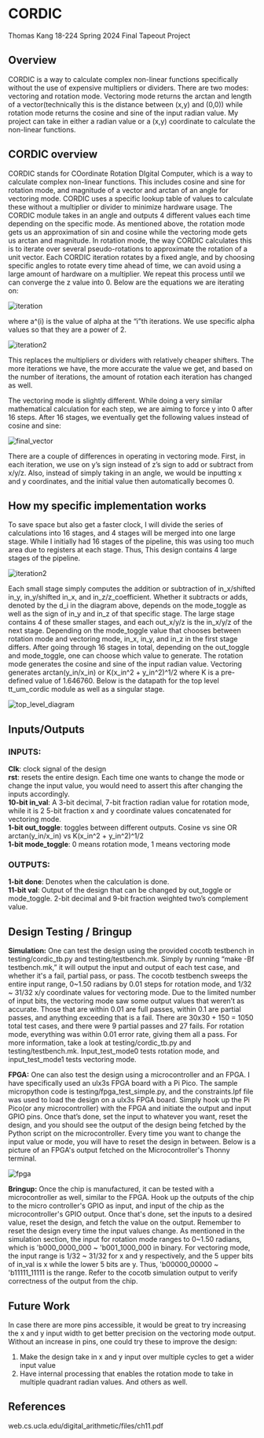 # CORDIC

Thomas Kang
18-224 Spring 2024 Final Tapeout Project

## Overview

CORDIC is a way to calculate complex non-linear functions specifically without the use of expensive multipliers or dividers. There are two modes: vectoring and rotation mode. Vectoring mode returns the arctan and length of a vector(technically this is the distance between (x,y) and (0,0)) while rotation mode returns the cosine and sine of the input radian value. My project can take in either a radian value or a (x,y) coordinate to calculate the non-linear functions.

## CORDIC overview
CORDIC stands for COordinate Rotation DIgital Computer, which is a way to calculate complex non-linear functions. This includes cosine and sine for rotation mode, and magnitude of a vector and arctan of an angle for vectoring mode. CORDIC uses a specific lookup table of values to calculate these without a multiplier or divider to minimize hardware usage.
The CORDIC module takes in an angle and outputs 4 different values each time depending on the specific mode. As mentioned above, the rotation mode gets us an approximation of sin and cosine while the vectoring mode gets us arctan and magnitude. In rotation mode, the way CORDIC calculates this is to iterate over several pseudo-rotations to approximate the rotation of a unit vector. Each CORDIC iteration rotates by a fixed angle, and by choosing specific angles to rotate every time ahead of time, we can avoid using a large amount of hardware on a multiplier. We repeat this process until we can converge the z value into 0.
Below are the equations we are iterating on:

![iteration](docs/iteration.png)

where a^(i)  is the value of alpha at the “i”th iterations. We use specific alpha values so that they are a power of 2.

![iteration2](docs/iteration2.png)

This replaces the multipliers or dividers with relatively cheaper shifters. The more iterations we have, the more accurate the value we get, and based on the number of iterations, the amount of rotation each iteration has changed as well.

The vectoring mode is slightly different. While doing a very similar mathematical calculation for each step, we are aiming to force y into 0 after 16 steps. After 16 stages, we eventually get the following values instead of cosine and sine:

![final_vector](docs/iteration3.png)

There are a couple of differences in operating in vectoring mode. First, in each iteration, we use on y’s sign instead of z’s sign to add or subtract from x/y/z. Also, instead of simply taking in an angle, we would be inputting x and y coordinates, and the initial value then automatically becomes 0.


## How my specific implementation works

To save space but also get a faster clock, I will divide the series of calculations into 16 stages, and 4 stages will be merged into one large stage. While I initially had 16 stages of the pipeline, this was using too much area due to registers at each stage. Thus, This design contains 4 large stages of the pipeline.

![iteration2](docs/iteration2.png)

Each small stage simply computes the addition or subtraction of in_x/shifted in_y, in_y/shifted in_x, and in_z/z_coefficient. Whether it subtracts or adds, denoted by the d_i in the diagram above, depends on the mode_toggle as well as the sign of in_y and in_z of that specific stage. The large stage contains 4 of these smaller stages, and each out_x/y/z is the in_x/y/z of the next stage. Depending on the mode_toggle value that chooses between rotation mode and vectoring mode, in_x, in_y, and in_z in the first stage differs. 
After going through 16 stages in total, depending on the out_toggle and mode_toggle, one can choose which value to generate. The rotation mode generates the cosine and sine of the input radian value. Vectoring generates arctan(y_in/x_in) or K(x_in^2 + y_in^2)^1/2 where K is a pre-defined value of 1.646760. Below is the datapath for the top level tt_um_cordic module as well as a singular stage.

![top_level_diagram](docs/CORDIC_diagram.png)

## Inputs/Outputs

### INPUTS:
**Clk**: clock signal of the design\
**rst**: resets the entire design. Each time one wants to change the mode or change the input value, you would need to assert this after changing the inputs accordingly.\
**10-bit in_val**: A 3-bit decimal, 7-bit fraction radian value for rotation mode, while it is 2 5-bit fraction x and y coordinate values concatenated for vectoring mode.\
**1-bit out_toggle**: toggles between different outputs. Cosine vs sine OR arctan(y_in/x_in) vs K(x_in^2 + y_in^2)^1/2\
**1-bit mode_toggle**: 0 means rotation mode, 1 means vectoring mode

### OUTPUTS:
**1-bit done**: Denotes when the calculation is done. \
**11-bit val**: Output of the design that can be changed by out_toggle or mode_toggle. 2-bit decimal and 9-bit fraction weighted two’s complement value. 

## Design Testing / Bringup

**Simulation:**
One can test the design using the provided cocotb testbench in testing/cordic_tb.py and testing/testbench.mk. Simply by running “make -Bf testbench.mk,” it will output the input and output of each test case, and whether it's a fail, partial pass, or pass. The cocotb testbench sweeps the entire input range, 0~1.50 radians by 0.01 steps for rotation mode, and 1/32 ~ 31/32 x/y coordinate values for vectoring mode. Due to the limited number of input bits, the vectoring mode saw some output values that weren’t as accurate. Those that are within 0.01 are full passes, within 0.1 are partial passes, and anything exceeding that is a fail. There are 30x30 + 150 = 1050 total test cases, and there were 9 partial passes and 27 fails. For rotation mode, everything was within 0.01 error rate, giving them all a pass. For more information, take a look at testing/cordic_tb.py and testing/testbench.mk. Input_test_mode0 tests rotation mode, and input_test_mode1 tests vectoring mode.

**FPGA:**
One can also test the design using a microcontroller and an FPGA. I have specifically used an ulx3s FPGA board with a Pi Pico. The sample micropython code is testing/fpga_test_simple.py, and the constraints.lpf file was used to load the design on a ulx3s FPGA board. Simply hook up the Pi Pico(or any microcontroller) with the FPGA and initiate the output and input GPIO pins. Once that’s done, set the input to whatever you want, reset the design, and you should see the output of the design being fetched by the Python script on the microcontroller. Every time you want to change the input value or mode, you will have to reset the design in between. Below is a picture of an FPGA's output fetched on the Microcontroller's Thonny terminal.

![fpga](docs/FPGA_testing.png)

**Bringup:**
Once the chip is manufactured, it can be tested with a microcontroller as well, similar to the FPGA. Hook up the outputs of the chip to the micro controller's GPIO as input, and input of the chip as the microcontroller's GPIO output. Once that's done, set the inputs to a desired value, reset the design, and fetch the value on the output. Remember to reset the design every time the input values change. As mentioned in the simulation section, the input for rotation mode ranges to 0~1.50 radians, which is 'b000_0000_000 ~ 'b001_1000_000 in binary. For vectoring mode, the input range is 1/32 ~ 31/32 for x and y respectively, and the 5 upper bits of in_val is x while the lower 5 bits are y. Thus, 'b00000_00000 ~ 'b11111_11111 is the range. Refer to the cocotb simulation output to verify correctness of the output from the chip. 

## Future Work
In case there are more pins accessible, it would be great to try increasing the x and y input width to get better precision on the vectoring mode output. 
Without an increase in pins, one could try these to improve the design:
1) Make the design take in x and y input over multiple cycles to get a wider input value
2) Have internal processing that enables the rotation mode to take in multiple quadrant radian values. 
And others as well.

## References
web.cs.ucla.edu/digital_arithmetic/files/ch11.pdf

